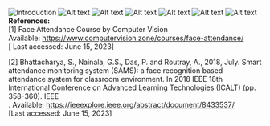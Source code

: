 ![Introduction](..\Figures\Intro_1.png)
![Alt text](\Attendance-esp-32\Figures\Intro_1.png)
![Alt text](..\Figures\Intro_3.png)
![Alt text](..\Figures\Intro_4.png)
![Alt text](..\Figures\Intro_5.png)
![Alt text](..\Figures\Intro_6.png)
![Alt text](..\Figures\Intro_7.png)
<br>
**References:**<br>
[1] Face Attendance Course by Computer Vision<br>
Available: https://www.computervision.zone/courses/face-attendance/<br>
[ Last accessed: June 15, 2023]<br>

[2] Bhattacharya, S., Nainala, G.S., Das, P. and Routray, A., 2018, July. Smart attendance monitoring system (SAMS): a face recognition based attendance system for classroom environment. In 2018 IEEE 18th International Conference on Advanced Learning Technologies (ICALT) (pp. 358-360). IEEE<br>. 
Available: https://ieeexplore.ieee.org/abstract/document/8433537/<br>
[Last accessed: June 15, 2023]<br>

